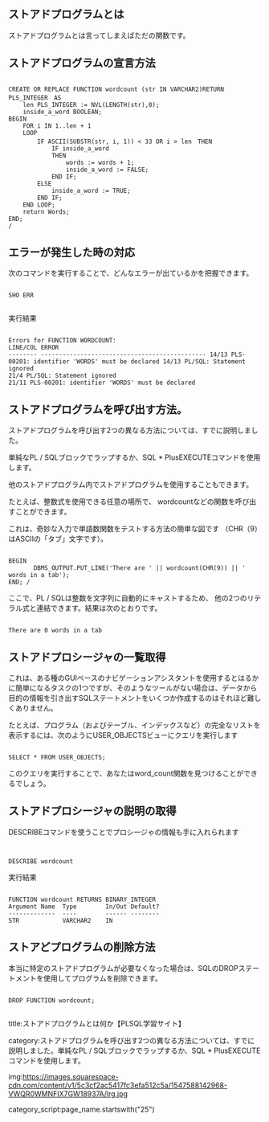 


## ストアドプログラムとは

ストアドプログラムとは言ってしまえばただの関数です。


## ストアドプログラムの宣言方法



<pre><code>
CREATE OR REPLACE FUNCTION wordcount (str IN VARCHAR2)RETURN PLS_INTEGER　AS
    len PLS_INTEGER := NVL(LENGTH(str),0);
    inside_a_word BOOLEAN;
BEGIN
    FOR i IN 1..len + 1
    LOOP
        IF ASCII(SUBSTR(str, i, 1)) < 33 OR i > len　THEN
            IF inside_a_word
            THEN
                words := words + 1;
                inside_a_word := FALSE;
            END IF;
        ELSE
            inside_a_word := TRUE;
        END IF;
    END LOOP;
    return Words;
END;
/
</code></pre>


## エラーが発生した時の対応

次のコマンドを実行することで、どんなエラーが出ているかを把握できます。

<pre><code>
SHO ERR

</code></pre>

実行結果

<pre><code>
Errors for FUNCTION WORDCOUNT:
LINE/COL ERROR
-------- ---------------------------------------------- 14/13 PLS-00201: identifier 'WORDS' must be declared 14/13 PL/SQL: Statement ignored
21/4 PL/SQL: Statement ignored
21/11 PLS-00201: identifier 'WORDS' must be declared
</code></pre>





## ストアドプログラムを呼び出す方法。

ストアドプログラムを呼び出す2つの異なる方法については、すでに説明しました。

単純なPL / SQLブロックでラップするか、SQL * PlusEXECUTEコマンドを使用します。

他のストアドプログラム内でストアドプログラムを使用することもできます。

たとえば、整数式を使用できる任意の場所で、
wordcountなどの関数を呼び出すことができます。

これは、奇妙な入力で単語数関数をテストする方法の簡単な図です
（CHR（9）はASCIIの「タブ」文字です）。


<pre><code>
BEGIN
       DBMS_OUTPUT.PUT_LINE('There are ' || wordcount(CHR(9)) || ' words in a tab');
END; /
</code></pre>

ここで、PL / SQLは整数を文字列に自動的にキャストするため、
他の2つのリテラル式と連結できます。結果は次のとおりです。

<pre><code>
There are 0 words in a tab
</code></pre>



## ストアドプロシージャの一覧取得

これは、ある種のGUIベースのナビゲーションアシスタントを使用するとはるかに簡単になるタスクの1つですが、そのようなツールがない場合は、データから目的の情報を引き出すSQLステートメントをいくつか作成するのはそれほど難しくありません。

たとえば、プログラム（およびテーブル、インデックスなど）の完全なリストを表示するには、次のようにUSER_OBJECTSビューにクエリを実行します

<pre><code>
SELECT * FROM USER_OBJECTS;
</code></pre>

このクエリを実行することで、あなたはword_count関数を見つけることができるでしょう。


## ストアドプロシージャの説明の取得

DESCRIBEコマンドを使うことでプロシージゃの情報も手に入れられます

<pre><code>

DESCRIBE wordcount
</code></pre>

実行結果

<pre><code>
FUNCTION wordcount RETURNS BINARY_INTEGER
Argument Name  Type        In/Out Default?
-------------  ----        ------ --------
STR            VARCHAR2    IN
</code></pre>



## ストアどプログラムの削除方法

本当に特定のストアドプログラムが必要なくなった場合は、SQLのDROPステートメントを使用してプログラムを削除できます。

<pre><code>
DROP FUNCTION wordcount;

</code></pre>






title:ストアドプログラムとは何か【PLSQL学習サイト】

category:ストアドプログラムを呼び出す2つの異なる方法については、すでに説明しました。単純なPL / SQLブロックでラップするか、SQL * PlusEXECUTEコマンドを使用します。

img:https://images.squarespace-cdn.com/content/v1/5c3cf2ac5417fc3efa512c5a/1547588142968-VWQR0WMNFIX7GW18937A/lrg.jpg



category_script:page_name.startswith("25")


